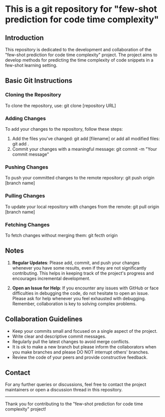 # This is a git repository for "few-shot prediction for code time complexity"

## Introduction
This repository is dedicated to the development and collaboration of the "few-shot prediction for code time complexity" project.
The project aims to develop methods for predicting the time complexity of code snippets in a few-shot learning setting.

## Basic Git Instructions

### Cloning the Repository
To clone the repository, use: git clone [repository URL]


### Adding Changes
To add your changes to the repository, follow these steps:
1. Add the files you've changed: git add [filename]
   or add all modified files: git add .
2. Commit your changes with a meaningful message: git commit -m "Your commit message"

### Pushing Changes
To push your committed changes to the remote repository: git push origin [branch name]


### Pulling Changes
To update your local repository with changes from the remote: git pull origin [branch name]


### Fetching Changes
To fetch changes without merging them: git fecth origin


## Notes

1. **Regular Updates**: Please add, commit, and push your changes whenever you have some results, even if they are not significantly contributing.
   This helps in keeping track of the project's progress and encourages incremental development.

2. **Open an Issue for Help**: If you encounter any issues with GitHub or face difficulties in debugging the code, do not hesitate to open an issue.
   Please ask for help whenever you feel exhausted with debugging. Remember, collaboration is key to solving complex problems.

## Collaboration Guidelines

- Keep your commits small and focused on a single aspect of the project.
- Write clear and descriptive commit messages.
- Regularly pull the latest changes to avoid merge conflicts.
- It is ok to make a new branch but please inform the collaborators when you make branches and please DO NOT interrupt others' branches.
- Review the code of your peers and provide constructive feedback.

## Contact
For any further queries or discussions, feel free to contact the project maintainers or open a discussion thread in this repository.

---

Thank you for contributing to the "few-shot prediction for code time complexity" project!
